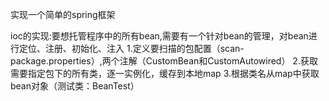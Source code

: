 实现一个简单的spring框架

ioc的实现:要想托管程序中的所有bean,需要有一个针对bean的管理，对bean进行定位、注册、初始化、注入
1.定义要扫描的包配置（scan-package.properties）,两个注解（CustomBean和CustomAutowired）
2.获取需要指定包下的所有类，逐一实例化，缓存到本地map
3.根据类名从map中获取bean对象（测试类：BeanTest）


